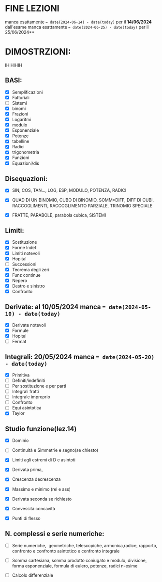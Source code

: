 # FINE LEZIONI
manca esattamente `= date(2024-06-14) - date(today)` per il **14/06/2024**
dall'esame manca esattamente `= date(2024-06-25) - date(today)` per il 25/06/2024**
# DIMOSTRZIONI:
IHIHIHIH
## BASI: 
- [x] Semplificazioni 
- [x] Fattoriali 
- [ ] Sistemi 
- [x] binomi 
- [x] Frazioni 
- [x] Logaritmi 
- [x] modulo 
- [x] Esponenziale 
- [x] Potenze 
- [x] tabelline 
- [x] Radici 
- [x] trigonometria 
- [x] Funzioni 
- [x] Equazioni/dis

## Disequazioni: 
    
- [x] SIN, COS, TAN..., LOG, ESP, MODULO, POTENZA, RADICI 
    
- [x] QUAD DI UN BINOMIO, CUBO DI BINOMIO, SOMM*DIFF, DIFF DI CUBI, RACCOGLIMENTI, RACCOGLIMENTO PARZIALE, TRINOMIO SPECIALE 
    
- [x] FRATTE, PARABOLE, parabola cubica, SISTEMI
## Limiti: 
    
- [x] Sostituzione
- [x] Forme Indet
- [x] Limiti notevoli
- [x] Hopital
- [ ] Successioni
- [x] Teorema degli zeri
- [x] Funz continue
- [x] Nepero
- [x] Destro e sinistro
- [x] Confronto
## Derivate: al 10/05/2024 manca `= date(2024-05-10) - date(today)`
    
- [x] Derivate notevoli
- [x] Formule
- [x] Hopital
- [ ] Fermat
## Integrali: 20/05/2024 manca `= date(2024-05-20) - date(today)`
- [x] Primitiva
- [ ] Definiti/indefiniti
- [ ] Per sostituzione e per parti
- [ ] Integrali fratti
- [ ] Integrale improprio
- [ ] Confronto
- [ ] Equi asintotica
- [x] Taylor
## Studio funzione(lez.14) 
    
- [x] Dominio 
    
- [ ] Continuità e Simmetrie e segno(se chiesto) 
    
- [x] Limiti agli estremi di D e asintoti 
    
- [x] Derivata prima,
- [x] Crescenza decrescenza
- [x] Massimo e minimo (rel e ass)
- [x] Derivata seconda se richiesto 
- [x] Convessità concavità
- [x] Punti di flesso 
## N. complessi e serie numeriche: 
    
- [ ] Serie numeriche,  geometriche, telescopiche, armonica,radice, rapporto, confronto e confronto asintotico e confronto integrale 
    
- [ ] Somma cartesiana, somma prodotto coniugato e modulo, divisione, forma esponenziale, formula di eulero, potenze, radici n-esime 
    
- [ ] Calcolo differenziale